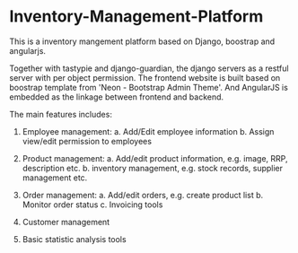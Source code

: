 # Inventory-Management-Platform

This is a inventory mangement platform based on Django, boostrap and angularjs.

Together with tastypie and django-guardian, the django servers as a restful server with per object permission.
The frontend website is built based on boostrap template from 'Neon - Bootstrap Admin Theme'. And AngularJS is embedded as the linkage between frontend and backend.

The main features includes:

1. Employee management:
  a. Add/Edit employee information
  b. Assign view/edit permission to employees
  
2. Product management:
  a. Add/edit product information, e.g. image, RRP, description etc.
  b. inventory management, e.g. stock records, supplier management etc.
  
3. Order management:
  a. Add/edit orders, e.g. create product list
  b. Monitor order status
  c. Invoicing tools

4. Customer management

5. Basic statistic analysis tools
